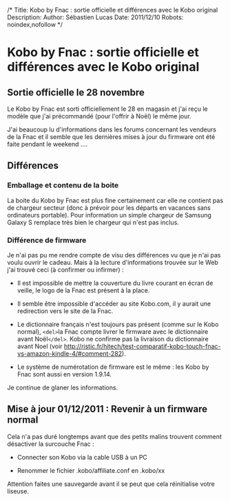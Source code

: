 /*
Title: Kobo by Fnac : sortie officielle et différences avec le Kobo original
Description: 
Author: Sébastien Lucas
Date: 2011/12/10
Robots: noindex,nofollow
*/
# Kobo by Fnac : sortie officielle et différences avec le Kobo original

## Sortie officielle le 28 novembre
Le Kobo by Fnac  est sorti officiellement le 28 en magasin et j'ai reçu le modèle que j'ai précommandé (pour l'offrir à Noël) le même jour.

J'ai beaucoup lu d'informations dans les forums concernant les vendeurs de la Fnac et il semble que les dernières mises à jour du firmware ont été faite pendant le weekend ....

## Différences

###  Emballage et contenu de la boite 
La boite du Kobo by Fnac est plus fine certainement car elle ne contient pas de chargeur secteur (donc à prévoir pour les départs en vacances sans ordinateurs portable). Pour information un simple chargeur de Samsung Galaxy S remplace très bien le chargeur qui n'est pas inclus.
### Différence de firmware

Je n'ai pas pu me rendre compte de visu des différences vu que je n'ai pas voulu ouvrir le cadeau. Mais à la lecture d'informations trouvée sur le Web j'ai trouvé ceci (à confirmer ou infirmer) :

*	Il est impossible de mettre la couverture du livre courant en écran de veille, le logo de la Fnac est présent à la place.

*	Il semble être impossible d'accéder au site Kobo.com, il y aurait une redirection vers le site de la Fnac.

*	Le dictionnaire français n'est toujours pas présent (comme sur le Kobo normal), `<del>`la Fnac compte livrer le firmware avec le dictionnaire avant Noël`</del>`. Kobo ne confirme pas la livraison du dictionnaire avant Noel (voir http://ristic.fr/hitech/test-comparatif-kobo-touch-fnac-vs-amazon-kindle-4/#comment-282).

*	Le système de numérotation de firmware est le même : les Kobo by Fnac sont aussi en version 1.9.14.

Je continue de glaner les informations.

## Mise à jour 01/12/2011 : Revenir à un firmware normal

Cela n'a pas duré longtemps avant que des petits malins trouvent comment désactiver la surcouche Fnac :

*	Connecter son Kobo via la cable USB à un PC

*	Renommer le fichier .kobo/affiliate.conf en .kobo/xx

Attention faites une sauvegarde avant il se peut que cela réinitialise votre liseuse. 
